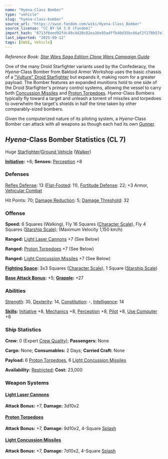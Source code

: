 ```yaml
---
name: "Hyena-Class Bomber"
type: "vehicle"
slug: "hyena-class-bomber"
source_url: "https://swse.fandom.com/wiki/Hyena-Class_Bomber"
source_license: "CC BY-SA 3.0 (Fandom)"
import_hash: "6713f6eed92fdc49c4d20c82ea16e95adffb40d35bc66af2f270b57e7b929717"
last_imported: "2025-09-12"
tags: [SWSE, Vehicle]
---
```

*Reference Book: [Star Wars Saga Edition Clone Wars Campaign Guide](https://swse.fandom.com/wiki/Star_Wars_Saga_Edition_Clone_Wars_Campaign_Guide)*

One of the many Droid Starfighter variants used by the Confederacy, the *Hyena*-Class Bomber from Baktoid Armor Workshop uses the basic chassis of a ["Vulture" Droid Starfighter](https://swse.fandom.com/wiki/"Vulture"_Droid_Starfighter) but expands it, making room for a greater payload. The Bomber features an expanded munitions hold to one side of the Droid Starfighter's primary control systems, allowing the vessel to carry both [Concussion Missiles](https://swse.fandom.com/wiki/Concussion_Missiles) and [Proton Torpedoes](https://swse.fandom.com/wiki/Proton_Torpedoes). *Hyena*-Class Bombers typically fly toward a target and unleash a torrent of missiles and torpedoes to overwhelm the target's shields in half the time taken by other comparably-sized bombers.

Given the computerized nature of its piloting system, a *Hyena*-Class Bomber can attack with all weapons as though each had its own [Gunner](https://swse.fandom.com/wiki/Gunner).
## *Hyena*-Class Bomber Statistics (CL 7)
Huge [Starfighter](https://swse.fandom.com/wiki/Starfighter)/[Ground Vehicle](https://swse.fandom.com/wiki/Ground_Vehicle) ([Walker](https://swse.fandom.com/wiki/Walker))

**[Initiative](https://swse.fandom.com/wiki/Initiative):** +8; **Senses:** [Perception](https://swse.fandom.com/wiki/Perception) +8
### Defenses
[Reflex Defense](https://swse.fandom.com/wiki/Reflex_Defense_(Vehicles)): 13 ([Flat-Footed](https://swse.fandom.com/wiki/Flat-Footed): 11), [Fortitude Defense](https://swse.fandom.com/wiki/Fortitude_Defense_(Vehicles)): 22; +3 Armor, [Vehicular Combat](https://swse.fandom.com/wiki/Vehicular_Combat)

Hit Points: 70; [Damage Reduction](https://swse.fandom.com/wiki/Damage_Reduction): 5; [Damage Threshold](https://swse.fandom.com/wiki/Damage_Threshold_(Vehicles)): 32
### Offense
**Speed:** 6 Squares (Walking), Fly 16 Squares ([Character Scale](https://swse.fandom.com/wiki/Character_Scale)), Fly 4 Squares ([Starship Scale](https://swse.fandom.com/wiki/Starship_Scale)); (Maximum Velocity 1,150 km/h)

**Ranged:** [Light Laser Cannons](https://swse.fandom.com/wiki/Light_Laser_Cannons) +7 (See Below)

**Ranged:** [Proton Torpedoes](https://swse.fandom.com/wiki/Proton_Torpedoes) +7 (See Below)

**Ranged:** [Light Concussion Missiles](https://swse.fandom.com/wiki/Light_Concussion_Missiles) +7 (See Below)

**[Fighting Space](https://swse.fandom.com/wiki/Fighting_Space):** 3x3 Squares ([Character Scale](https://swse.fandom.com/wiki/Character_Scale)), 1 Square ([Starship Scale](https://swse.fandom.com/wiki/Starship_Scale))

**[Base Attack Bonus](https://swse.fandom.com/wiki/Base_Attack_Bonus):** +5; **[Grapple](https://swse.fandom.com/wiki/Grapple):** +27
### Abilities
[Strength](https://swse.fandom.com/wiki/Strength): 35, [Dexterity](https://swse.fandom.com/wiki/Dexterity): 14, [Constitution](https://swse.fandom.com/wiki/Constitution): -, [Intelligence](https://swse.fandom.com/wiki/Intelligence): 14

**[Skills](https://swse.fandom.com/wiki/Skills):** [Initiative](https://swse.fandom.com/wiki/Initiative) +8, [Mechanics](https://swse.fandom.com/wiki/Mechanics) +8, [Perception](https://swse.fandom.com/wiki/Perception) +8, [Pilot](https://swse.fandom.com/wiki/Pilot) +8, [Use Computer](https://swse.fandom.com/wiki/Use_Computer) +8
### Ship Statistics
**Crew:** 0 (Expert [Crew Quality](https://swse.fandom.com/wiki/Crew_Quality)); **Passengers:** None

**Cargo:** None; **Consumables:** 2 Days; **Carried Craft:** None

**Payload:** 6 [Proton Torpedoes](https://swse.fandom.com/wiki/Proton_Torpedoes), 6 [Light Concussion Missiles](https://swse.fandom.com/wiki/Light_Concussion_Missiles)

**Availability:** [Restricted](https://swse.fandom.com/wiki/Restricted); **Cost:** 23,000
### Weapon Systems
#### **[Light Laser Cannons](https://swse.fandom.com/wiki/Light_Laser_Cannons)**
**Attack Bonus:** +7, **Damage:** 3d10x2

#### **[Proton Torpedoes](https://swse.fandom.com/wiki/Proton_Torpedoes)**
**Attack Bonus:** +7, **Damage:** 9d10x2, 4-Square [Splash](https://swse.fandom.com/wiki/Splash)
#### **[Light Concussion Missiles](https://swse.fandom.com/wiki/Light_Concussion_Missiles)**
**Attack Bonus:** +7, **Damage:** 7d10x2, 4-Square [Splash](https://swse.fandom.com/wiki/Splash)